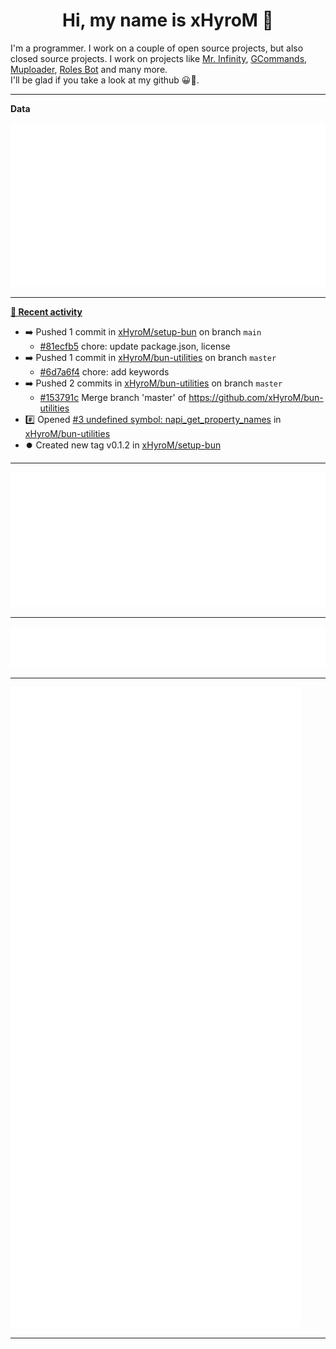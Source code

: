 <p align="center">
    <!-- <img src="https://avatars.githubusercontent.com/u/56601352" width="192" alt="hyro's pfp" /> -->
    <h1 align="center">Hi, my name is xHyroM 👋</h1>
</p>

I'm a programmer. I work on a couple of open source projects, but also closed source projects. I work on projects like [Mr. Infinity](https://discord.com/oauth2/authorize?client_id=720321585625694239&scope=bot%20applications.commands&permissions=8&redirect_uri=https://blobs.gq/imanager&prompt=consent&response_type=code), [GCommands](https://github.com/Garlic-Team/GCommands), [Muploader](https://github.com/xHyroM/Muploder), [Roles Bot](https://github.com/xHyroM/roles-bot) and many more.  
I'll be glad if you take a look at my github 😀👀.

___
**Data**

<img src="https://github.com/xHyroM/xHyroM/blob/master/.cache/base.svg">

___

**[📰 Recent activity](https://github.com/xHyroM)**
* ➡️ Pushed 1 commit in [xHyroM/setup-bun](https://github.com/xHyroM/setup-bun) on branch `main`
  * [#81ecfb5](https://github.com/xHyroM/setup-bun/commit/81ecfb5) chore: update package.json, license
* ➡️ Pushed 1 commit in [xHyroM/bun-utilities](https://github.com/xHyroM/bun-utilities) on branch `master`
  * [#6d7a6f4](https://github.com/xHyroM/bun-utilities/commit/6d7a6f4) chore: add keywords
* ➡️ Pushed 2 commits in [xHyroM/bun-utilities](https://github.com/xHyroM/bun-utilities) on branch `master`
  * [#153791c](https://github.com/xHyroM/bun-utilities/commit/153791c) Merge branch &#39;master&#39; of https://github.com/xHyroM/bun-utilities
* #️⃣ Opened [#3 undefined symbol: napi_get_property_names](https://github.com/xHyroM/bun-utilities/issues/3) in [xHyroM/bun-utilities](https://github.com/xHyroM/bun-utilities)
* ⏺️ Created new tag v0.1.2 in [xHyroM/setup-bun](https://github.com/xHyroM/setup-bun)


___

<img src="https://github.com/xHyroM/xHyroM/blob/master/.cache/isocalendar.svg">

___

<img src="https://github.com/xHyroM/xHyroM/blob/master/.cache/languages.svg">

___

<img src="https://github.com/xHyroM/xHyroM/blob/master/.cache/achievements.svg">

___
